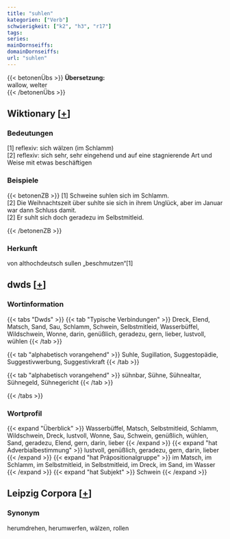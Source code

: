 ```yaml
---
title: "suhlen"
kategorien: ["Verb"]
schwierigkeit: ["k2", "h3", "r17"]
tags:
series:
mainDornseiffs:
domainDornseiffs:
url: "suhlen"
---
```


{{< betonenÜbs >}}
**Übersetzung:**  
wallow, welter  
{{< /betonenÜbs >}}

## Wiktionary [[+](https://de.wiktionary.org/wiki/suhlen)]

### Bedeutungen
[1] reflexiv: sich wälzen (im Schlamm)  
[2] reflexiv: sich sehr, sehr eingehend und auf eine stagnierende Art und Weise mit etwas beschäftigen  

### Beispiele
{{< betonenZB >}}
[1] Schweine suhlen sich im Schlamm.  
[2] Die Weihnachtszeit über suhlte sie sich in ihrem Unglück, aber im Januar war dann Schluss damit.  
[2] Er suhlt sich doch geradezu im Selbstmitleid.  

{{< /betonenZB >}}
### Herkunft
von althochdeutsch sullen „beschmutzen“[1]  



## dwds [[+](https://www.dwds.de/wb/suhlen)]

### Wortinformation
{{< tabs "Dwds" >}}
{{< tab "Typische Verbindungen" >}}
Dreck, Elend, Matsch, Sand, Sau, Schlamm, Schwein, Selbstmitleid, Wasserbüffel, Wildschwein, Wonne, darin, genüßlich, geradezu, gern, lieber, lustvoll, wühlen
{{< /tab >}}

{{< tab "alphabetisch vorangehend" >}}
Suhle, Sugillation, Suggestopädie, Suggestivwerbung, Suggestivkraft
{{< /tab >}}

{{< tab "alphabetisch vorangehend" >}}
sühnbar, Sühne, Sühnealtar, Sühnegeld, Sühnegericht
{{< /tab >}}

{{< /tabs >}}

### Wortprofil
{{< expand "Überblick" >}} Wasserbüffel, Matsch, Selbstmitleid, Schlamm, Wildschwein, Dreck, lustvoll, Wonne, Sau, Schwein, genüßlich, wühlen, Sand, geradezu, Elend, gern, darin, lieber {{< /expand >}}
{{< expand "hat Adverbialbestimmung" >}} lustvoll, genüßlich, geradezu, gern, darin, lieber {{< /expand >}}
{{< expand "hat Präpositionalgruppe" >}} im Matsch, im Schlamm, im Selbstmitleid, in Selbstmitleid, im Dreck, im Sand, im Wasser {{< /expand >}}
{{< expand "hat Subjekt" >}} Schwein {{< /expand >}}

## Leipzig Corpora [[+](https://corpora.uni-leipzig.de/en/res?word=suhlen&corpusId=deu_newscrawl-public_2018)]


### Synonym
herumdrehen, herumwerfen, wälzen, rollen

